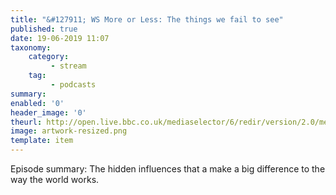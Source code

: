 ```yaml
---
title: "&#127911; WS More or Less: The things we fail to see"
published: true
date: 19-06-2019 11:07
taxonomy:
    category:
         - stream
    tag:
         - podcasts
summary:
enabled: '0'
header_image: '0'
theurl: http://open.live.bbc.co.uk/mediaselector/6/redir/version/2.0/mediaset/audio-nondrm-download/proto/http/vpid/p07cklbg.mp3
image: artwork-resized.png
template: item
---
```

 
Episode summary: The hidden influences that a make a big difference to the way the world works.
